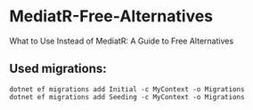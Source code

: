 # MediatR-Free-Alternatives
What to Use Instead of MediatR: A Guide to Free Alternatives

## Used migrations:
```
dotnet ef migrations add Initial -c MyContext -o Migrations
dotnet ef migrations add Seeding -c MyContext -o Migrations
```
